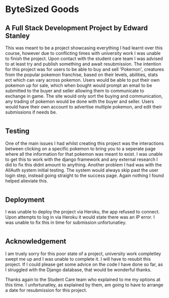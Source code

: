 
# ByteSized Goods
## A Full Stack Development Project by Edward Stanley
This was meant to be a project showcasing everything I had learnt over this course, however due to conflicting times with university work I was unable to finish the project. Upon contact with the student care team I was advised to at least try and publish something and await resubmission.
The intention for this project was for users to be able to buy and sell 'Pokemon', creatures from the popular pokemon franchise, based on their levels, abilities, stats ect which can vary across pokemon. Users would be able to put their own pokemon up for sale, which when bought would prompt an email to be submitted to the buyer and seller allowing them to communicate to exchange in game. The site would only sort the buying and communication, any trading of pokemon would be done with the buyer and seller.
Users would have their own account to advertise multiple pokemon, and edit their submissions if needs be.

#
## Testing
One of the main issues I had whilst creating this project was the interactions between clicking on a specific pokemon to bring you to a seperate page where all the information for that pokemon was meant to exist. I was unable to get this to work with the django framework and any external research I did to fix this didnt amount to anything.
Another problem I had was with the AllAuth system initial testing. The system would always skip past the user login step, instead going straight to the success page. Again nothing I found helped alieviate this.

#
## Deployment
I was unable to deploy the project via Heroku, the app refused to connect. Upon attempts to log in via Heroku it would state there was an IP error. I was unable to fix this in time for submission unfortunatley.

#
## Acknowledgement
I am truely sorry for this poor state of a project, university work completley swept me up and I was unable to complete it. I will have to resubit this project. If I could please get some advice on the code I have done so far, as I struggled with the Django database, that would be wonderful thanks.

Thanks again to the Student Care team who explained to me my options at this time. I unfortunatley, as explained by them, am going to have to arrange a date for resubmission for this project.
#